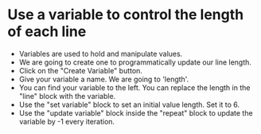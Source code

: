 # Use a variable to control the length of each line

- Variables are used to hold and manipulate values.
- We are going to create one to programmatically update our line length.
- Click on the "Create Variable" button.
- Give your variable a name. We are going to 'length'.
- You can find your variable to the left. You can replace the length in the "line" block with the variable.
- Use the "set variable" block to set an initial value length. Set it to 6.
- Use the "update variable" block inside the "repeat" block to update the variable by -1 every iteration.
